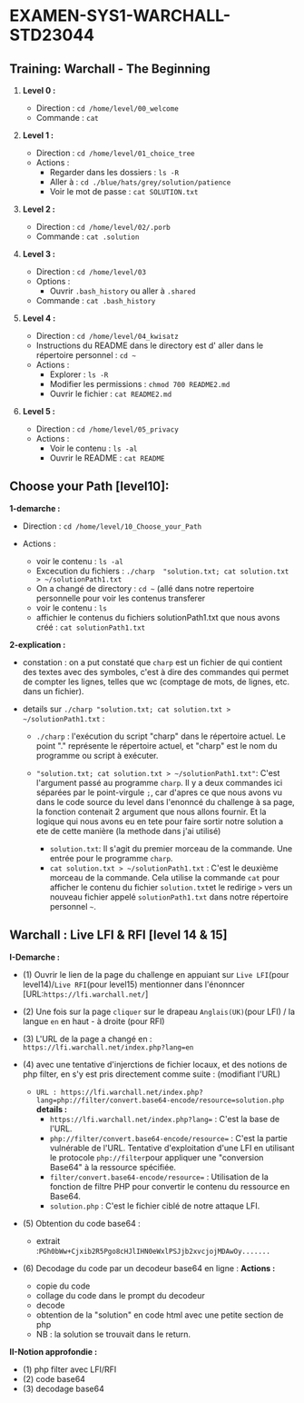 # EXAMEN-SYS1-WARCHALL-STD23044
## Training: Warchall - The Beginning 

1. **Level 0 :**
    - Direction : `cd /home/level/00_welcome`
    - Commande : `cat`
  
2. **Level 1 :**
    - Direction : `cd /home/level/01_choice_tree`
    - Actions :
        - Regarder dans les dossiers : `ls -R`
        - Aller à : `cd ./blue/hats/grey/solution/patience`
        - Voir le mot de passe : `cat SOLUTION.txt`

3. **Level 2 :**
    - Direction : `cd /home/level/02/.porb`
    - Commande : `cat .solution`

4. **Level 3 :**
    - Direction : `cd /home/level/03`
    - Options :
        - Ouvrir `.bash_history` ou aller à `.shared`
    - Commande : `cat .bash_history`

5. **Level 4 :**
    - Direction : `cd /home/level/04_kwisatz`
    - Instructions du README dans le directory est d' aller dans le répertoire personnel : `cd ~`
    - Actions :
        - Explorer : `ls -R`
        - Modifier les permissions : `chmod 700 README2.md`
        - Ouvrir le fichier : `cat README2.md`

6. **Level 5 :**
    - Direction : `cd /home/level/05_privacy`
    - Actions :
        - Voir le contenu : `ls -al`
        - Ouvrir le README : `cat README`


## Choose your Path [level10]:
**1-demarche :**
  - Direction : `cd /home/level/10_Choose_your_Path`
    
  - Actions : 
      - voir le contenu : `ls -al`
      - Excecution du fichiers : `./charp  "solution.txt; cat solution.txt > ~/solutionPath1.txt` 
      - On a changé de directory : `cd ~` (allé dans notre repertoire personnelle pour voir les contenus transferer
      - voir le contenu : `ls`
      - affichier le contenus du fichiers solutionPath1.txt que nous avons créé : `cat solutionPath1.txt`

**2-explication :**  
  - constation : on a put constaté que `charp` est un fichier de qui contient des textes avec des symboles,
    c'est à dire des commandes  qui permet de compter les lignes, telles que wc (comptage de mots, de lignes, etc. dans un fichier).

  - details sur `./charp "solution.txt; cat solution.txt > ~/solutionPath1.txt` :
      - `./charp` : l'exécution du script "charp" dans le répertoire actuel. Le point "." représente le répertoire actuel,
        et "charp" est le nom du programme ou script à exécuter.
        
      - `"solution.txt; cat solution.txt > ~/solutionPath1.txt"`: C'est l'argument passé au programme `charp`. Il y a deux commandes ici séparées par le point-virgule `;`,
        car d'apres ce que nous avons vu dans le code source du level dans l'enonncé du challenge à sa page, la fonction contenait 2 argument que nous allons fournir.
        Et la logique qui nous avons eu en tete pour faire sortir notre solution a ete de cette manière (la methode dans j'ai utilisé)
        - `solution.txt`: Il s'agit du premier morceau de la commande. Une entrée pour le programme `charp`.
        - `cat solution.txt > ~/solutionPath1.txt` : C'est le deuxième morceau de la commande.
        Cela utilise la commande `cat` pour afficher le contenu du fichier `solution.txt`et
        le redirige ``>`` vers un nouveau fichier appelé `solutionPath1.txt` dans notre répertoire personnel `~`.

        
## Warchall : Live LFI & RFI [level 14 & 15]
  **I-Demarche :**
  - (1) Ouvrir le lien de la page du challenge en appuiant sur ` Live LFI `(pour level14)/`Live RFI`(pour level15) mentionner dans l'énonncer [URL:`https://lfi.warchall.net/`]
  - (2) Une fois sur la page `cliquer` sur le drapeau `Anglais(UK)`(pour LFI) / la langue `en` en haut - à droite (pour RFI) 
  - (3) L'URL de la page a changé en : `https://lfi.warchall.net/index.php?lang=en`

  - (4) avec une tentative d'injerctions de fichier locaux, et des notions de php filter, en s'y est pris directement comme suite : (modifiant l'URL)
      - `URL : https://lfi.warchall.net/index.php?lang=php://filter/convert.base64-encode/resource=solution.php`
**details :**
          - `https://lfi.warchall.net/index.php?lang=` : C'est la base de l'URL.
          - `php://filter/convert.base64-encode/resource=` : C'est la partie vulnérable de l'URL. Tentative d'exploitation                d'une LFI en utilisant le protocole `php://filter`pour appliquer une "conversion Base64" à la ressource                      spécifiée. 
          - `filter/convert.base64-encode/resource=` : Utilisation de la fonction de filtre PHP pour convertir le contenu du              ressource en Base64.
          - `solution.php` : C'est le fichier ciblé de notre attaque LFI.

  - (5) Obtention du code base64 : 
      - extrait :`PGh0bWw+Cjxib2R5Pgo8cHJlIHN0eWxlPSJjb2xvcjojMDAwOy.......`

  - (6) Decodage du code par un decodeur base64 en ligne : 
      **Actions :**
      - copie du code
      - collage du code dans le prompt du decodeur
      - decode
      - obtention de la "solution" en code html avec une petite section de php
      - NB : la solution se trouvait dans le return.

  **II-Notion approfondie :**
  - (1) php filter avec LFI/RFI
  - (2) code base64
  - (3) decodage base64
